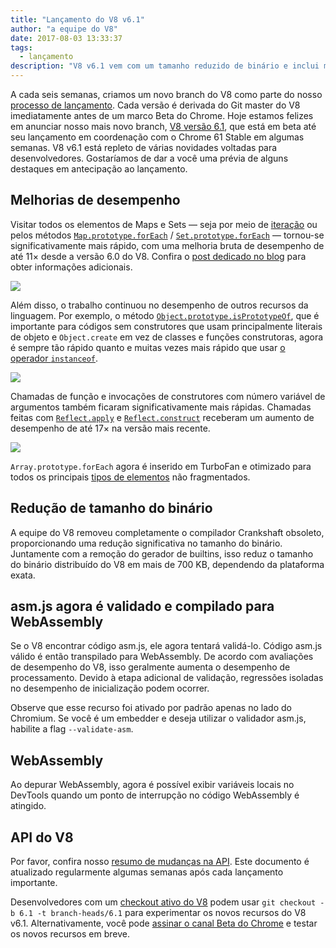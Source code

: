 ```yaml
---
title: "Lançamento do V8 v6.1"
author: "a equipe do V8"
date: 2017-08-03 13:33:37
tags:
  - lançamento
description: "V8 v6.1 vem com um tamanho reduzido de binário e inclui melhorias de desempenho. Além disso, asm.js agora é validado e compilado para WebAssembly."
---
```

A cada seis semanas, criamos um novo branch do V8 como parte do nosso [processo de lançamento](/docs/release-process). Cada versão é derivada do Git master do V8 imediatamente antes de um marco Beta do Chrome. Hoje estamos felizes em anunciar nosso mais novo branch, [V8 versão 6.1](https://chromium.googlesource.com/v8/v8.git/+log/branch-heads/6.1), que está em beta até seu lançamento em coordenação com o Chrome 61 Stable em algumas semanas. V8 v6.1 está repleto de várias novidades voltadas para desenvolvedores. Gostaríamos de dar a você uma prévia de alguns destaques em antecipação ao lançamento.

<!--truncate-->
## Melhorias de desempenho

Visitar todos os elementos de Maps e Sets — seja por meio de [iteração](http://exploringjs.com/es6/ch_iteration.html) ou pelos métodos [`Map.prototype.forEach`](https://developer.mozilla.org/en-US/docs/Web/JavaScript/Reference/Global_Objects/Map/forEach) / [`Set.prototype.forEach`](https://developer.mozilla.org/en-US/docs/Web/JavaScript/Reference/Global_Objects/Set/forEach) — tornou-se significativamente mais rápido, com uma melhoria bruta de desempenho de até 11× desde a versão 6.0 do V8. Confira o [post dedicado no blog](https://benediktmeurer.de/2017/07/14/faster-collection-iterators/) para obter informações adicionais.

![](/_img/v8-release-61/iterating-collections.svg)

Além disso, o trabalho continuou no desempenho de outros recursos da linguagem. Por exemplo, o método [`Object.prototype.isPrototypeOf`](https://developer.mozilla.org/en-US/docs/Web/JavaScript/Reference/Global_Objects/Object/isPrototypeOf), que é importante para códigos sem construtores que usam principalmente literais de objeto e `Object.create` em vez de classes e funções construtoras, agora é sempre tão rápido quanto e muitas vezes mais rápido que usar [o operador `instanceof`](https://developer.mozilla.org/en-US/docs/Web/JavaScript/Reference/Operators/instanceof).

![](/_img/v8-release-61/checking-prototype.svg)

Chamadas de função e invocações de construtores com número variável de argumentos também ficaram significativamente mais rápidas. Chamadas feitas com [`Reflect.apply`](https://developer.mozilla.org/en-US/docs/Web/JavaScript/Reference/Global_Objects/Reflect/apply) e [`Reflect.construct`](https://developer.mozilla.org/en-US/docs/Web/JavaScript/Reference/Global_Objects/Reflect/construct) receberam um aumento de desempenho de até 17× na versão mais recente.

![](/_img/v8-release-61/call-construct.svg)

`Array.prototype.forEach` agora é inserido em TurboFan e otimizado para todos os principais [tipos de elementos](/blog/elements-kinds) não fragmentados.

## Redução de tamanho do binário

A equipe do V8 removeu completamente o compilador Crankshaft obsoleto, proporcionando uma redução significativa no tamanho do binário. Juntamente com a remoção do gerador de builtins, isso reduz o tamanho do binário distribuído do V8 em mais de 700 KB, dependendo da plataforma exata.

## asm.js agora é validado e compilado para WebAssembly

Se o V8 encontrar código asm.js, ele agora tentará validá-lo. Código asm.js válido é então transpilado para WebAssembly. De acordo com avaliações de desempenho do V8, isso geralmente aumenta o desempenho de processamento. Devido à etapa adicional de validação, regressões isoladas no desempenho de inicialização podem ocorrer.

Observe que esse recurso foi ativado por padrão apenas no lado do Chromium. Se você é um embedder e deseja utilizar o validador asm.js, habilite a flag `--validate-asm`.

## WebAssembly

Ao depurar WebAssembly, agora é possível exibir variáveis locais no DevTools quando um ponto de interrupção no código WebAssembly é atingido.

## API do V8

Por favor, confira nosso [resumo de mudanças na API](https://docs.google.com/document/d/1g8JFi8T_oAE_7uAri7Njtig7fKaPDfotU6huOa1alds/edit). Este documento é atualizado regularmente algumas semanas após cada lançamento importante.

Desenvolvedores com um [checkout ativo do V8](/docs/source-code#using-git) podem usar `git checkout -b 6.1 -t branch-heads/6.1` para experimentar os novos recursos do V8 v6.1. Alternativamente, você pode [assinar o canal Beta do Chrome](https://www.google.com/chrome/browser/beta.html) e testar os novos recursos em breve.
